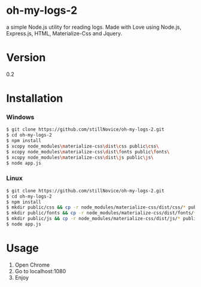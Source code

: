 # oh-my-logs-2
a simple Node.js utility for reading logs. Made with Love using Node.js, Express.js, HTML, Materialize-Css and Jquery.

# Version
0.2

# Installation
### Windows
```sh
$ git clone https://github.com/stillNovice/oh-my-logs-2.git
$ cd oh-my-logs-2
$ npm install
$ xcopy node_modules\materialize-css\dist\css public\css\
$ xcopy node_modules\materialize-css\dist\fonts public\fonts\
$ xcopy node_modules\materialize-css\dist\js public\js\
$ node app.js

```
### Linux
```sh
$ git clone https://github.com/stillNovice/oh-my-logs-2.git
$ cd oh-my-logs-2
$ npm install
$ mkdir public/css && cp -r node_modules/materialize-css/dist/css/* public/css/
$ mkdir public/fonts && cp -r node_modules/materialize-css/dist/fonts/* public/fonts/
$ mkdir public/js && cp -r node_modules/materialize-css/dist/js/* public/js/
$ node app.js

```

# Usage
1. Open Chrome
2. Go to localhost:1080
3. Enjoy
